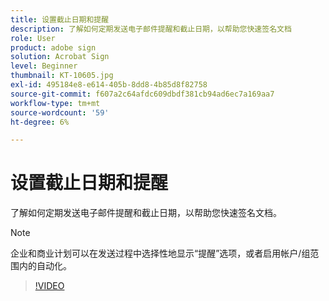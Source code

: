 ```yaml
---
title: 设置截止日期和提醒
description: 了解如何定期发送电子邮件提醒和截止日期，以帮助您快速签名文档
role: User
product: adobe sign
solution: Acrobat Sign
level: Beginner
thumbnail: KT-10605.jpg
exl-id: 495184e8-e614-405b-8dd8-4b85d8f82758
source-git-commit: f607a2c64afdc609dbdf381cb94ad6ec7a169aa7
workflow-type: tm+mt
source-wordcount: '59'
ht-degree: 6%

---
```


# 设置截止日期和提醒

了解如何定期发送电子邮件提醒和截止日期，以帮助您快速签名文档。

>[!NOTE]
>
>企业和商业计划可以在发送过程中选择性地显示“提醒”选项，或者启用帐户/组范围内的自动化。

>[!VIDEO](https://video.tv.adobe.com/v/3411445?quality=12&learn=on&hidetitle=true)

